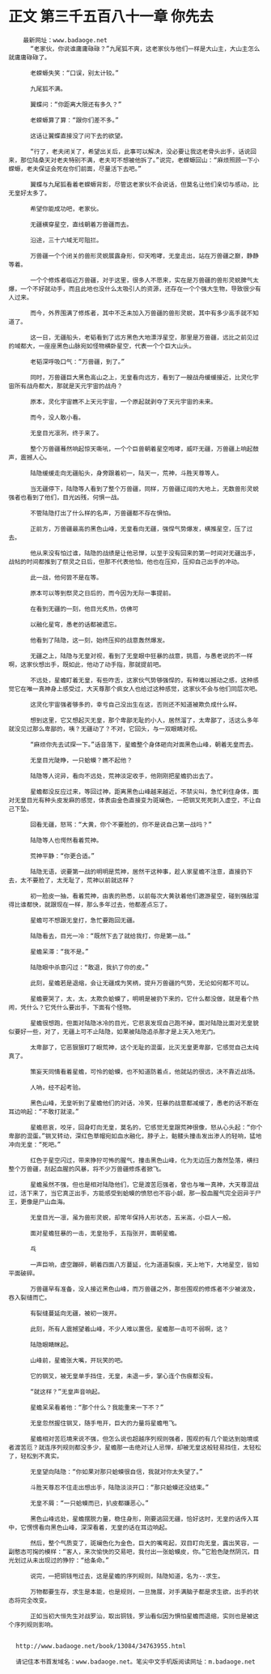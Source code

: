 # 正文 第三千五百八十一章 你先去
        最新网址：www.badaoge.net
          “老家伙，你说谁庸庸碌碌？”九尾狐不爽，这老家伙与他们一样是大山主，大山主怎么就庸庸碌碌了。
      
          老蝾螈失笑：“口误，别太计较。”
      
          九尾狐不满。
      
          翼蝶问：“你距离大限还有多久？”
      
          老蝾螈算了算：“跟你们差不多。”
      
          这话让翼蝶直接没了问下去的欲望。
      
          “行了，老夫闭关了，希望出关后，此事可以解决，没必要让我这老骨头出手，话说回来，那位陆桑天对老夫特别不满，老夫可不想被他拆了。”说完，老蝾螈回山：“麻烦照顾一下小蝾螈，老夫保证会死在你们前面，尽量活下去吧。”
      
          翼蝶与九尾狐看着老蝾螈背影，尽管这老家伙不会说话，但莫名让他们亲切与感动，比无皇好太多了。
      
          希望你能成功吧，老家伙。
      
          无疆横穿星空，直线朝着万兽疆而去。
      
          沿途，三十六域无可阻拦。
      
          万兽疆一个个闭关的兽形灵蜕展露身形，仰天咆哮，无皇走出，站在万兽疆之巅，静静等着。
      
          一个个修炼者临近万兽疆，对于这里，很多人不愿来，实在是万兽疆的兽形灵蜕脾气太爆，一个不好就动手，而且此地也没什么太吸引人的资源，还存在一个个强大生物，导致很少有人过来。
      
          而今，外界围满了修炼者，其中不乏未加入万兽疆的兽形灵蜕，其中有多少高手就不知道了。
      
          这一日，无疆船头，老韬看到了远方黑色大地漂浮星空，那里是万兽疆，远比之前见过的域都大，一座座黑色山脉宛如怪物横卧星空，代表一个个巨大山头。
      
          老韬深呼吸口气：“万兽疆，到了。”
      
          同时，万兽疆巨大黑色高山之上，无皇看向远方，看到了一艘战舟缓缓接近，比灵化宇宙所有战舟都大，那就是天元宇宙的战舟？
      
          原本，灵化宇宙瞧不上天元宇宙，一个原起就剥夺了天元宇宙的未来。
      
          而今，没人敢小看。
      
          无皇目光凛冽，终于来了。
      
          整个万兽疆蓦然响起惊天嘶吼，一个个巨兽朝着星空咆哮，威吓无疆，万兽疆上响起鼓声，震撼人心。
      
          陆隐缓缓走向无疆船头，身旁跟着初一，陆天一，荒神，斗胜天尊等人。
      
          当无疆停下，陆隐等人看到了整个万兽疆，同样，万兽疆辽阔的大地上，无数兽形灵蜕强者也看到了他们，目光凶残，何惧一战。
      
          不管陆隐打出了什么样的名声，万兽疆都不存在惧怕。
      
          正前方，万兽疆最高的黑色山峰，无皇看向无疆，强悍气势爆发，横推星空，压了过去。
      
          他从来没有怕过谁，陆隐的战绩是让他忌惮，以至于没有回来的第一时间对无疆出手，战帖的时间都推到了祭灵之日后，但那不代表他怕，他也在压抑，压抑自己出手的冲动。
      
          此一战，他何尝不是在等。
      
          原本可以等到祭灵之日后的，而今因为无际一事提前。
      
          在看到无疆的一刻，他目光炙热，仿佛可
      
          以融化星穹，愚老的话都被遗忘。
      
          他看到了陆隐，这一刻，始终压抑的战意轰然爆发。
      
          无疆之上，陆隐与无皇对视，看到了无皇眼中狂暴的战意，挑眉，与愚老说的不一样啊，这家伙想出手，既如此，他动了动手指，那就提前吧。
      
          不远处，星蟾盯着无皇，有些咋舌，这家伙气势够强悍的，有种难以撼动之感，这种感觉它在唯一真神身上感受过，大天尊那个疯女人也给过这种感觉，这家伙不会与他们同层次吧。
      
          这灵化宇宙强者够多的，幸亏自己没出生在这，否则还不知道被欺负成什么样。
      
          想到这里，它又想起灭无皇，那个卑鄙无耻的小人，居然溜了，太卑鄙了，活这么多年就没见过那么卑鄙的，咦？无疆动了？不对，它回头，与一双眼睛对视。
      
          “麻烦你先去试探一下。”话音落下，星蟾整个身体砸向对面黑色山峰，朝着无皇而去。
      
          无皇目光陡睁，一只蛤蟆？瞧不起他？
      
          陆隐等人诧异，看向不远处，荒神淡定收手，他刚刚把星蟾扔出去了。
      
          星蟾都没反应过来，等回过神，距离黑色山峰越来越近，不禁尖叫，急忙刹住身体，面对无皇目光有种头皮发麻的感觉，体表由金色直接变为斑斓色，一把钢叉死死刺入虚空，不让自己下坠。
      
          回看无疆，怒骂：“大黄，你个不要脸的，你不是说自己第一战吗？”
      
          陆隐等人也愕然看着荒神。
      
          荒神平静：“你更合适。”
      
          陆隐无语，说要第一战的明明是荒神，居然干这种事，趁人家星蟾不注意，直接扔下去，太不要脸了，太无耻了，荒神以前就这样？
      
          初一脸皮一抽，看着荒神，由衷的熟悉，以前每次大黄驮着他们遨游星空，碰到强敌溜得比谁都快，就跟现在一样，那么多年过去，他都差点忘了。
      
          星蟾可不想跟无皇打，急忙要跑回无疆。
      
          陆隐看去，目光一冷：“既然下去了就给我打，你是第一战。”
      
          星蟾呆滞：“我不是。”
      
          陆隐眼中杀意闪过：“敢退，我扒了你的皮。”
      
          此刻，星蟾若是退缩，会让无疆成为笑柄，提升万兽疆的气势，无论如何都不可以。
      
          星蟾要哭了，太，太，太欺负蛤蟆了，明明是被扔下来的，它什么都没做，就是看个热闹，凭什么？它凭什么要出手，下面有个怪物。
      
          星蟾很想跑，但面对陆隐冰冷的目光，它悲哀发现自己跑不掉，面对陆隐比面对无皇貌似要好一些，对了，无疆上可不止陆隐，如果被陆隐追杀那才是上天入地无门。
      
          太卑鄙了，它恶狠狠盯了眼荒神，这个无耻的混蛋，比灭无皇更卑鄙，它感觉自己太纯真了。
      
          策妄天同情看着星蟾，可怜的蛤蟆，也不知道防着点，他就站的很远，决不靠近战场。
      
          人呐，经不起考验。
      
          黑色山峰，无皇听到了星蟾他们的对话，冷笑，狂暴的战意都减缓了，愚老的话不断在耳边响起：“不敢打就滚。”
      
          星蟾悲哀，咬牙，回身盯向无皇，莫名的，它感觉无皇跟荒神很像，怒从心头起：“你个卑鄙的混蛋。”钢叉转动，深红色草帽宛如血水融化，脖子上，骷髅头撞击发出渗人的轻响，猛地冲向无皇：“死吧。”
      
          红色于星空闪过，带来狰狞可怖的腥气，撞击黑色山峰，化为无边压力轰然坠落，横扫整个万兽疆，刮起血腥的风暴，将不少万兽疆修炼者掀飞。
      
          星蟾虽然不强，但也是相对陆隐他们，它是渡苦厄强者，曾也与唯一真神，大天尊混战过，活下来了，当它真正出手，方能感受到蛤蟆的愤怒也不容小觑，那一股血腥气完全迥异于尸王，更像是尸山血海。
      
          无皇目光一凛，虽为兽形灵蜕，却常年保持人形状态，五米高，小巨人一般。
      
          面对星蟾狂暴的一击，无皇抬手，五指张开，面朝星蟾。
      
          乓
      
          一声巨响，虚空蹦碎，朝着四面八方蔓延，化为道道裂痕，天上地下，大地星空，皆如平面破碎。
      
          万兽疆早有准备，没人接近黑色山峰，而万兽疆之外，那些围观的修炼者不少被波及，吞入裂缝而亡。
      
          有裂缝蔓延向无疆，被初一拨开。
      
          此刻，所有人震撼望着山峰，不少人难以置信，星蟾那一击可不弱啊，这？
      
          陆隐眼睛眯起。
      
          山峰前，星蟾张大嘴，开玩笑的吧。
      
          它的钢叉，被无皇单手挡住，无皇，未退一步，掌心连个伤痕都没有。
      
          “就这样？”无皇声音响起。
      
          星蟾呆呆看着他：“那个什么？我能重来一下不？”
      
          无皇忽然握住钢叉，随手甩开，巨大的力量将星蟾甩飞。
      
          星蟾相对苦厄境来说不强，但怎么说也超越序列规则强者，围观的有几个能达到始境或者渡苦厄？就连序列规则都没多少，星蟾那一击绝对让人忌惮，却被无皇这般轻易挡住，太轻松了，轻松到不真实。
      
          无皇望向陆隐：“你如果对那只蛤蟆很自信，我就对你太失望了。”
      
          斗胜天尊忍不住走出想出手，陆隐淡淡开口：“那只蛤蟆还没结束。”
      
          无皇不屑：“一只蛤蟆而已，扒皮都嫌恶心。”
      
          黑色山峰远处，星蟾摆脱力量，稳住身形，刚要逃回无疆，恰好这时，无皇的话传入耳中，它愣愣看向黑色山峰，深深看着，无皇的话在耳边响起。
      
          然后，整个气质变了，斑斓色化为金色，巨大的嘴弯起，双目盯向无皇，露出笑容，一副憨态可掬的模样：“客人，来次愉快的交易吧，我付出一张蛤蟆皮，你。”它脸色陡然阴沉，目光划过从未出现过的狰狞：“给条命。”
      
          说完，一把铜钱甩过去，这是星蟾的序列规则，陆隐知道，名为--求生。
      
          万物都要生存，求生是本能，也是规则，一旦施展，对手满脑子都是求生欲，出手的状态将完全改变。
      
          正如当初大恒先生对战罗汕，取出铜钱，罗汕看似因为惧怕星蟾而退缩，实则也是被这个序列规则影响。
      
      
      http://www.badaoge.net/book/13084/34763955.html
      
      请记住本书首发域名：www.badaoge.net。笔尖中文手机版阅读网址：m.badaoge.net